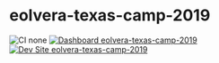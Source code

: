 # eolvera-texas-camp-2019

![CI none](https://img.shields.io/badge/ci-none-orange.svg)
[![Dashboard eolvera-texas-camp-2019](https://img.shields.io/badge/dashboard-eolvera_texas_camp_2019-yellow.svg)](https://dashboard.pantheon.io/sites/50c508f4-0c3a-48b9-b33a-af7e87039a4a#dev/code)
[![Dev Site eolvera-texas-camp-2019](https://img.shields.io/badge/site-eolvera_texas_camp_2019-blue.svg)](http://dev-eolvera-texas-camp-2019.pantheonsite.io/)